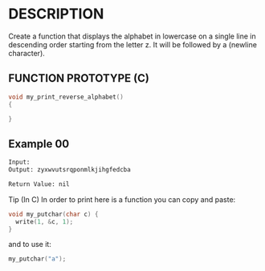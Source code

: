# DESCRIPTION

Create a function that displays the alphabet in lowercase on a single line in descending order starting from the letter z. It will be followed by a (newline character).

## FUNCTION PROTOTYPE (C)

```c
void my_print_reverse_alphabet()
{

}
```

## Example 00
```bash
Input: 
Output: zyxwvutsrqponmlkjihgfedcba

Return Value: nil
```
Tip (In C) In order to print here is a function you can copy and paste:
```c
void my_putchar(char c) {
  write(1, &c, 1);
}
```
and to use it:
```c
my_putchar("a");
```